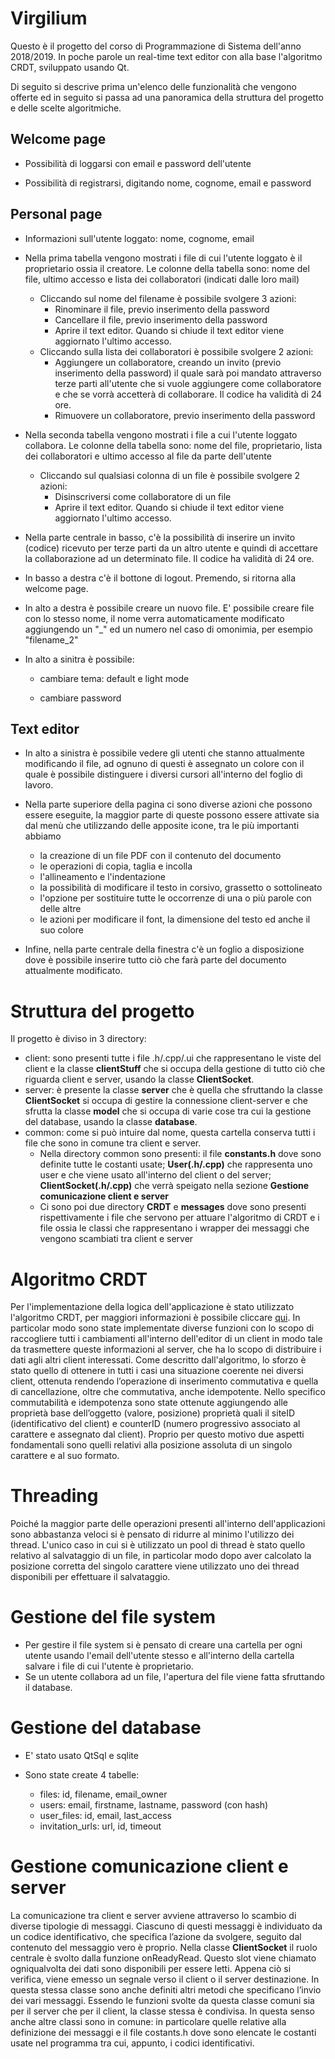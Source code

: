 # Virgilium

Questo è il progetto del corso di Programmazione di Sistema dell'anno 2018/2019. In poche parole un real-time text editor con alla base l'algoritmo CRDT, sviluppato usando Qt.

Di seguito si descrive prima un'elenco delle funzionalità che vengono offerte ed in seguito si passa ad una panoramica della struttura del progetto e delle scelte algoritmiche.


## Welcome page

* Possibilità di loggarsi con email e password dell'utente

* Possibilità di registrarsi, digitando nome, cognome, email e password

## Personal page

* Informazioni sull'utente loggato: nome, cognome, email

* Nella prima tabella vengono mostrati i file di cui l'utente loggato è il proprietario ossia il creatore. Le colonne della tabella sono: nome del file, ultimo accesso e lista dei collaboratori (indicati dalle loro mail)
    * Cliccando sul nome del filename è possibile svolgere 3 azioni: 
        * Rinominare il file, previo inserimento della password
        * Cancellare il file, previo inserimento della password
        * Aprire il text editor. Quando si chiude il text editor viene aggiornato l'ultimo accesso.
    * Cliccando sulla lista dei collaboratori è possibile svolgere 2 azioni:
        * Aggiungere un collaboratore, creando un invito (previo inserimento della password) il quale sarà poi mandato attraverso terze parti all'utente che si vuole aggiungere come collaboratore e che se vorrà accetterà di collaborare. Il codice ha validità di 24 ore.
        * Rimuovere un collaboratore, previo inserimento della password

* Nella seconda tabella vengono mostrati i file a cui l'utente loggato collabora. Le colonne della tabella sono: nome del file, proprietario, lista dei collaboratori e ultimo accesso al file da parte dell'utente
    * Cliccando sul qualsiasi colonna di un file è possibile svolgere 2 azioni:
        * Disinscriversi come collaboratore di un file
        * Aprire il text editor. Quando si chiude il text editor viene aggiornato l'ultimo accesso.

* Nella parte centrale in basso, c'è la possibilità di inserire un invito (codice) ricevuto per terze parti da un altro utente e quindi di accettare la collaborazione ad un determinato file. Il codice ha validità di 24 ore.

* In basso a destra c'è il bottone di logout. Premendo, si ritorna alla welcome page.

* In alto a destra è possibile creare un nuovo file. E' possibile creare file con lo stesso nome, il nome verra automaticamente modificato aggiungendo un "_" ed un numero nel caso di omonimia, per esempio "filename_2"

* In alto a sinitra è possibile:
    
    * cambiare tema: default e light mode
    
    * cambiare password
    

## Text editor

* In alto a sinistra è possibile vedere gli utenti che stanno attualmente modificando il file, ad ognuno di questi è assegnato un colore con il quale è possibile distinguere i diversi cursori all'interno del foglio di lavoro.

* Nella parte superiore della pagina ci sono diverse azioni che possono essere eseguite, la maggior parte di queste possono essere attivate sia dal menù che utilizzando delle apposite icone, tra le più importanti abbiamo 
   * la creazione di un file PDF con il contenuto del documento
   * le operazioni di copia, taglia e incolla
   * l'allineamento e l'indentazione
   * la possibilità di modificare il testo in corsivo, grassetto o sottolineato
   * l'opzione per sostituire tutte le occorrenze di una o più parole con delle altre
   * le azioni per modificare il font, la dimensione del testo ed anche il suo colore

* Infine, nella parte centrale della finestra c'è un foglio a disposizione dove è possibile inserire tutto ciò che farà parte del documento attualmente modificato.



# Struttura del progetto

Il progetto è diviso in 3 directory:
* client: sono presenti tutte i file .h/.cpp/.ui che rappresentano le viste del client e la classe **clientStuff** che si occupa della gestione di tutto ciò che riguarda client e server, usando la classe **ClientSocket**. 
* server: è presente la classe **server** che è quella che sfruttando la classe **ClientSocket** si occupa di gestire la connessione client-server e che sfrutta la classe **model** che si occupa di varie cose tra cui la gestione del database, usando
 la classe **database**.
* common: come si può intuire dal nome, questa cartella conserva tutti i file che sono in comune tra client e server. 
    * Nella directory common sono presenti: il file **constants.h** dove sono definite tutte le costanti usate; **User(.h/.cpp)** che rappresenta uno user e che viene usato
    all'interno del client o del server; **ClientSocket(.h/.cpp)** che verrà speigato nella sezione **Gestione comunicazione client e server**
    * Ci sono poi due directory **CRDT** e **messages** dove sono presenti rispettivamente i file che servono per attuare l'algoritmo di CRDT e i file ossia le classi
    che rappresentano i wrapper dei messaggi che vengono scambiati tra client e server
    
    
    

# Algoritmo CRDT
Per l'implementazione della logica dell'applicazione è stato utilizzato l'algoritmo CRDT, per maggiori informazioni è possibile cliccare [qui](https://conclave-team.github.io/conclave-site/#what-is-a-real-time-collaborative-text-editor).
In particolar modo sono state implementate diverse funzioni con lo scopo di raccogliere tutti i cambiamenti all'interno dell'editor di un client in modo tale da trasmettere queste informazioni al server, che ha lo scopo di distribuire i dati agli altri client interessati. Come descritto dall'algoritmo, lo sforzo è stato quello di ottenere in tutti i casi una situazione coerente nei diversi client, ottenuta rendendo l’operazione di inserimento commutativa e quella di cancellazione, oltre che commutativa, anche idempotente. Nello specifico commutabilità e idempotenza sono state ottenute aggiungendo alle proprietà base dell’oggetto (valore, posizione) proprietà quali il siteID (identificativo del client) e counterID (numero progressivo associato al carattere e assegnato dal client). Proprio per questo motivo due aspetti fondamentali sono quelli relativi alla posizione assoluta di un singolo carattere e al suo formato.

# Threading
Poiché la maggior parte delle operazioni presenti all'interno dell'applicazioni sono abbastanza veloci si è pensato di ridurre al minimo l'utilizzo dei thread. L'unico caso in cui si è utilizzato un pool di thread è stato quello relativo al salvataggio di un file, in particolar modo dopo aver calcolato la posizione corretta del singolo carattere viene utilizzato uno dei thread disponibili per effettuare il salvataggio.

# Gestione del file system

* Per gestire il file system si è pensato di creare una cartella per ogni utente usando l'email dell'utente stesso e all'interno della cartella salvare i file di cui l'utente è proprietario.
* Se un utente collabora ad un file, l'apertura del file viene fatta sfruttando il database.

# Gestione del database

* E' stato usato QtSql e sqlite

* Sono state create 4 tabelle:
    * files: id, filename, email_owner
    * users: email, firstname, lastname, password (con hash)
    * user_files: id, email, last_access
    * invitation_urls: url, id, timeout

# Gestione comunicazione client e server

La comunicazione tra client e server avviene attraverso lo scambio di diverse tipologie di messaggi.
Ciascuno di questi messaggi è individuato da un codice identificativo, che specifica l’azione da svolgere, seguito dal contenuto del messaggio vero è proprio.
Nella classe **ClientSocket** il ruolo centrale è svolto dalla funzione onReadyRead. Questo slot viene chiamato ogniqualvolta dei dati sono disponibili per essere letti. Appena ciò si verifica, viene emesso un segnale verso il client o il server destinazione. In questa stessa classe sono anche definiti altri metodi che specificano l’invio dei vari messaggi. Essendo le funzioni svolte da questa classe comuni sia per il server che per il client, la classe stessa è condivisa.
In questa senso anche altre classi sono in comune: in particolare quelle relative alla definizione dei messaggi e il file costants.h dove sono elencate le costanti usate nel programma tra cui, appunto, i codici identificativi.
